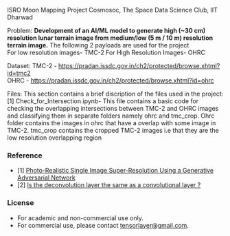 ISRO Moon Mapping Project
Cosmosoc, The Space Data Science Club, IIT Dharwad

Problem:
**Development of an AI/ML model to generate high (~30 cm) resolution
lunar terrain image from medium/low (5 m / 10 m) resolution terrain image.**
The following 2 payloads are used for the project  
For low resolution images- TMC-2
For High Resolution Images- OHRC

Dataset: 
TMC-2 - https://pradan.issdc.gov.in/ch2/protected/browse.xhtml?id=tmc2  
OHRC - https://pradan.issdc.gov.in/ch2/protected/browse.xhtml?id=ohrc

Files: This section contains a brief discription of the files used in the project:
[1] Check_for_Intersection.ipynb- This file contains a basic code for checking the overlapping intersections between TMC-2 and OHRC images and classifying them in separate folders namely ohrc and tmc_crop. Ohrc folder contains the images in ohrc that have a overlap with some image in TMC-2. tmc_crop contains the cropped TMC-2 images i.e that they are the low resolution overlapping region



### Reference
* [1] [Photo-Realistic Single Image Super-Resolution Using a Generative Adversarial Network](https://arxiv.org/abs/1609.04802)
* [2] [Is the deconvolution layer the same as a convolutional layer ?](https://arxiv.org/abs/1609.07009)




### License

- For academic and non-commercial use only.
- For commercial use, please contact tensorlayer@gmail.com.
